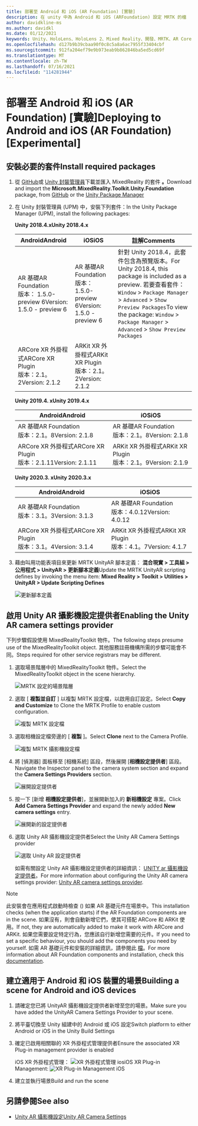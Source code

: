```yaml
---
title: 部署至 Android 和 iOS (AR Foundation) [實驗]
description: 在 unity 中為 Android 和 iOS (ARFoundation) 設定 MRTK 的檔
author: davidkline-ms
ms.author: davidkl
ms.date: 01/12/2021
keywords: Unity、HoloLens、HoloLens 2、Mixed Reality、開發、MRTK、AR Core、ar 套件、ios、ios、Android、ar Foundation
ms.openlocfilehash: d127b9b39cbaa90f0c8c5a8a6ac7955f33404cbf
ms.sourcegitcommit: 912fa204ef79e9b973eab9b862846ba5ed5cd69f
ms.translationtype: MT
ms.contentlocale: zh-TW
ms.lasthandoff: 07/16/2021
ms.locfileid: "114281944"
---
```

# <a name="deploying-to-android-and-ios-ar-foundation-experimental"></a><span data-ttu-id="2fe39-104">部署至 Android 和 iOS (AR Foundation) [實驗]</span><span class="sxs-lookup"><span data-stu-id="2fe39-104">Deploying to Android and iOS (AR Foundation) [Experimental]</span></span>

## <a name="install-required-packages"></a><span data-ttu-id="2fe39-105">安裝必要的套件</span><span class="sxs-lookup"><span data-stu-id="2fe39-105">Install required packages</span></span>

1. <span data-ttu-id="2fe39-106">從 [GitHub](https://github.com/microsoft/MixedRealityToolkit-Unity/releases/)或 [Unity 封裝管理員](../configuration/usingupm.md)下載並匯入 MixedReality 的套件 **。**</span><span class="sxs-lookup"><span data-stu-id="2fe39-106">Download and import the **Microsoft.MixedReality.Toolkit.Unity.Foundation** package, from [GitHub](https://github.com/microsoft/MixedRealityToolkit-Unity/releases/) or the [Unity Package Manager](../configuration/usingupm.md)</span></span>

1. <span data-ttu-id="2fe39-107">在 Unity 封裝管理員 (UPM) 中，安裝下列套件：</span><span class="sxs-lookup"><span data-stu-id="2fe39-107">In the Unity Package Manager (UPM), install the following packages:</span></span>

    <span data-ttu-id="2fe39-108">**Unity 2018.4.x**</span><span class="sxs-lookup"><span data-stu-id="2fe39-108">**Unity 2018.4.x**</span></span>

    | <span data-ttu-id="2fe39-109">**Android**</span><span class="sxs-lookup"><span data-stu-id="2fe39-109">**Android**</span></span> | <span data-ttu-id="2fe39-110">**iOS**</span><span class="sxs-lookup"><span data-stu-id="2fe39-110">**iOS**</span></span> | <span data-ttu-id="2fe39-111">註解</span><span class="sxs-lookup"><span data-stu-id="2fe39-111">Comments</span></span> |
    | --- | --- | --- |
    | <span data-ttu-id="2fe39-112">AR 基礎</span><span class="sxs-lookup"><span data-stu-id="2fe39-112">AR Foundation</span></span>  <br/> <span data-ttu-id="2fe39-113">版本： 1.5.0-preview 6</span><span class="sxs-lookup"><span data-stu-id="2fe39-113">Version: 1.5.0 - preview 6</span></span> | <span data-ttu-id="2fe39-114">AR 基礎</span><span class="sxs-lookup"><span data-stu-id="2fe39-114">AR Foundation</span></span>  <br/> <span data-ttu-id="2fe39-115">版本： 1.5.0-preview 6</span><span class="sxs-lookup"><span data-stu-id="2fe39-115">Version: 1.5.0 - preview 6</span></span> | <span data-ttu-id="2fe39-116">針對 Unity 2018.4，此套件包含為預覽版本。</span><span class="sxs-lookup"><span data-stu-id="2fe39-116">For Unity 2018.4, this package is included as a preview.</span></span> <span data-ttu-id="2fe39-117">若要查看套件： `Window` > `Package Manager` > `Advanced` > `Show Preview Packages`</span><span class="sxs-lookup"><span data-stu-id="2fe39-117">To view the package: `Window` > `Package Manager` > `Advanced` > `Show Preview Packages`</span></span> |
    | <span data-ttu-id="2fe39-118">ARCore XR 外掛程式</span><span class="sxs-lookup"><span data-stu-id="2fe39-118">ARCore XR Plugin</span></span> <br/> <span data-ttu-id="2fe39-119">版本：2.1。2</span><span class="sxs-lookup"><span data-stu-id="2fe39-119">Version: 2.1.2</span></span> | <span data-ttu-id="2fe39-120">ARKit XR 外掛程式</span><span class="sxs-lookup"><span data-stu-id="2fe39-120">ARKit XR Plugin</span></span> <br/> <span data-ttu-id="2fe39-121">版本：2.1。2</span><span class="sxs-lookup"><span data-stu-id="2fe39-121">Version: 2.1.2</span></span> | |

    <span data-ttu-id="2fe39-122">**Unity 2019.4. x**</span><span class="sxs-lookup"><span data-stu-id="2fe39-122">**Unity 2019.4.x**</span></span>

    | <span data-ttu-id="2fe39-123">**Android**</span><span class="sxs-lookup"><span data-stu-id="2fe39-123">**Android**</span></span> | <span data-ttu-id="2fe39-124">**iOS**</span><span class="sxs-lookup"><span data-stu-id="2fe39-124">**iOS**</span></span> |
    | --- | --- |
    | <span data-ttu-id="2fe39-125">AR 基礎</span><span class="sxs-lookup"><span data-stu-id="2fe39-125">AR Foundation</span></span>  <br/> <span data-ttu-id="2fe39-126">版本：2.1。8</span><span class="sxs-lookup"><span data-stu-id="2fe39-126">Version: 2.1.8</span></span> |  <span data-ttu-id="2fe39-127">AR 基礎</span><span class="sxs-lookup"><span data-stu-id="2fe39-127">AR Foundation</span></span>  <br/> <span data-ttu-id="2fe39-128">版本：2.1。8</span><span class="sxs-lookup"><span data-stu-id="2fe39-128">Version: 2.1.8</span></span> |
    | <span data-ttu-id="2fe39-129">ARCore XR 外掛程式</span><span class="sxs-lookup"><span data-stu-id="2fe39-129">ARCore XR Plugin</span></span> <br/> <span data-ttu-id="2fe39-130">版本：2.1.11</span><span class="sxs-lookup"><span data-stu-id="2fe39-130">Version: 2.1.11</span></span> | <span data-ttu-id="2fe39-131">ARKit XR 外掛程式</span><span class="sxs-lookup"><span data-stu-id="2fe39-131">ARKit XR Plugin</span></span> <br/> <span data-ttu-id="2fe39-132">版本：2.1。9</span><span class="sxs-lookup"><span data-stu-id="2fe39-132">Version: 2.1.9</span></span> |

    <span data-ttu-id="2fe39-133">**Unity 2020.3. x**</span><span class="sxs-lookup"><span data-stu-id="2fe39-133">**Unity 2020.3.x**</span></span>

    | <span data-ttu-id="2fe39-134">**Android**</span><span class="sxs-lookup"><span data-stu-id="2fe39-134">**Android**</span></span> | <span data-ttu-id="2fe39-135">**iOS**</span><span class="sxs-lookup"><span data-stu-id="2fe39-135">**iOS**</span></span> |
    | --- | --- |
    | <span data-ttu-id="2fe39-136">AR 基礎</span><span class="sxs-lookup"><span data-stu-id="2fe39-136">AR Foundation</span></span>  <br/> <span data-ttu-id="2fe39-137">版本：3.1。3</span><span class="sxs-lookup"><span data-stu-id="2fe39-137">Version: 3.1.3</span></span> |  <span data-ttu-id="2fe39-138">AR 基礎</span><span class="sxs-lookup"><span data-stu-id="2fe39-138">AR Foundation</span></span>  <br/> <span data-ttu-id="2fe39-139">版本：4.0.12</span><span class="sxs-lookup"><span data-stu-id="2fe39-139">Version: 4.0.12</span></span> |
    | <span data-ttu-id="2fe39-140">ARCore XR 外掛程式</span><span class="sxs-lookup"><span data-stu-id="2fe39-140">ARCore XR Plugin</span></span> <br/> <span data-ttu-id="2fe39-141">版本：3.1。4</span><span class="sxs-lookup"><span data-stu-id="2fe39-141">Version: 3.1.4</span></span> | <span data-ttu-id="2fe39-142">ARKit XR 外掛程式</span><span class="sxs-lookup"><span data-stu-id="2fe39-142">ARKit XR Plugin</span></span> <br/> <span data-ttu-id="2fe39-143">版本：4.1。7</span><span class="sxs-lookup"><span data-stu-id="2fe39-143">Version: 4.1.7</span></span> |

1. <span data-ttu-id="2fe39-144">藉由叫用功能表項目來更新 MRTK UnityAR 腳本定義： **混合現實 > 工具組 > 公用程式 > UnityAR > 更新腳本定義**</span><span class="sxs-lookup"><span data-stu-id="2fe39-144">Update the MRTK UnityAR scripting defines by invoking the menu item: **Mixed Reality > Toolkit > Utilities > UnityAR > Update Scripting Defines**</span></span>

    ![更新腳本定義](../features/images/UpdateScriptingDefineUnityAR.png)


## <a name="enabling-the-unity-ar-camera-settings-provider"></a><span data-ttu-id="2fe39-146">啟用 Unity AR 攝影機設定提供者</span><span class="sxs-lookup"><span data-stu-id="2fe39-146">Enabling the Unity AR camera settings provider</span></span>

<span data-ttu-id="2fe39-147">下列步驟假設使用 MixedRealityToolkit 物件。</span><span class="sxs-lookup"><span data-stu-id="2fe39-147">The following steps presume use of the MixedRealityToolkit object.</span></span> <span data-ttu-id="2fe39-148">其他服務註冊機構所需的步驟可能會不同。</span><span class="sxs-lookup"><span data-stu-id="2fe39-148">Steps required for other service registrars may be different.</span></span>

1. <span data-ttu-id="2fe39-149">選取場景階層中的 MixedRealityToolkit 物件。</span><span class="sxs-lookup"><span data-stu-id="2fe39-149">Select the MixedRealityToolkit object in the scene hierarchy.</span></span>

    ![MRTK 設定的場景階層](../features/images/MRTK_ConfiguredHierarchy.png)

1. <span data-ttu-id="2fe39-151">選取 [ **複製並自訂** ] 以複製 MRTK 設定檔，以啟用自訂設定。</span><span class="sxs-lookup"><span data-stu-id="2fe39-151">Select **Copy and Customize** to Clone the MRTK Profile to enable custom configuration.</span></span>

    ![複製 MRTK 設定檔](../features/images/camera-system/CloneProfileARFoundation.png)

1. <span data-ttu-id="2fe39-153">選取相機設定檔旁邊的 [ **複製** ]。</span><span class="sxs-lookup"><span data-stu-id="2fe39-153">Select **Clone** next to the Camera Profile.</span></span>

    ![複製 MRTK 攝影機設定檔](../features/images/camera-system/CloneCameraProfileARFoundation.png)

1. <span data-ttu-id="2fe39-155">將 [偵測器] 面板移至 [相機系統] 區段，然後展開 [**相機設定提供者**] 區段。</span><span class="sxs-lookup"><span data-stu-id="2fe39-155">Navigate the Inspector panel to the camera system section and expand the **Camera Settings Providers** section.</span></span>

    ![展開設定提供者](../features/images/camera-system/ExpandProviders.png)

1. <span data-ttu-id="2fe39-157">按一下 [新增 **相機設定提供者**]，並展開新加入的 **新相機設定** 專案。</span><span class="sxs-lookup"><span data-stu-id="2fe39-157">Click **Add Camera Settings Provider** and expand the newly added **New camera settings** entry.</span></span>

    ![展開新的設定提供者](../features/images/camera-system/ExpandNewProvider.png)

1. <span data-ttu-id="2fe39-159">選取 Unity AR 攝影機設定提供者</span><span class="sxs-lookup"><span data-stu-id="2fe39-159">Select the Unity AR Camera Settings provider</span></span>

    ![選取 Unity AR 設定提供者](../features/images/camera-system/SelectUnityArSettings.png)

    <span data-ttu-id="2fe39-161">如需有關設定 Unity AR 攝影機設定提供者的詳細資訊： [UNITY ar 攝影機設定提供者](../features/camera-system/unity-ar-camera-settings.md)。</span><span class="sxs-lookup"><span data-stu-id="2fe39-161">For more information about configuring the Unity AR camera settings provider: [Unity AR camera settings provider](../features/camera-system/unity-ar-camera-settings.md).</span></span>

> [!NOTE]
> <span data-ttu-id="2fe39-162">此安裝會在應用程式啟動時檢查 () 如果 AR 基礎元件在場景中。</span><span class="sxs-lookup"><span data-stu-id="2fe39-162">This installation checks (when the application starts) if the AR Foundation components are in the scene.</span></span> <span data-ttu-id="2fe39-163">如果沒有，則會自動新增它們，使其可搭配 ARCore 和 ARKit 使用。</span><span class="sxs-lookup"><span data-stu-id="2fe39-163">If not, they are automatically added to make it work with ARCore and ARKit.</span></span>
> <span data-ttu-id="2fe39-164">如果您需要設定特定行為，您應該自行新增您需要的元件。</span><span class="sxs-lookup"><span data-stu-id="2fe39-164">If you need to set a specific behaviour, you should add the components you need by yourself.</span></span>
> <span data-ttu-id="2fe39-165">如需 AR 基礎元件和安裝的詳細資訊，請參閱此 [檔](https://docs.unity3d.com/Packages/com.unity.xr.arfoundation@2.2/manual/index.html#samples)。</span><span class="sxs-lookup"><span data-stu-id="2fe39-165">For more information about AR Foundation components and installation, check this [documentation](https://docs.unity3d.com/Packages/com.unity.xr.arfoundation@2.2/manual/index.html#samples).</span></span>

## <a name="building-a-scene-for-android-and-ios-devices"></a><span data-ttu-id="2fe39-166">建立適用于 Android 和 iOS 裝置的場景</span><span class="sxs-lookup"><span data-stu-id="2fe39-166">Building a scene for Android and iOS devices</span></span>

1. <span data-ttu-id="2fe39-167">請確定您已將 UnityAR 攝影機設定提供者新增至您的場景。</span><span class="sxs-lookup"><span data-stu-id="2fe39-167">Make sure you have added the UnityAR Camera Settings Provider to your scene.</span></span>

1. <span data-ttu-id="2fe39-168">將平臺切換至 Unity 組建中的 Android 或 iOS 設定</span><span class="sxs-lookup"><span data-stu-id="2fe39-168">Switch platform to either Android or iOS in the Unity Build Settings</span></span>

1. <span data-ttu-id="2fe39-169">確定已啟用相關聯的 XR 外掛程式管理提供者</span><span class="sxs-lookup"><span data-stu-id="2fe39-169">Ensure the associated XR Plug-in management provider is enabled</span></span>

    <span data-ttu-id="2fe39-170">iOS XR 外掛程式管理：  ![ XR 外掛程式管理 ios](../features/images/XRManagementiOS.png)</span><span class="sxs-lookup"><span data-stu-id="2fe39-170">iOS XR Plug-in Management:  ![XR Plug-in Management iOS](../features/images/XRManagementiOS.png)</span></span>

1. <span data-ttu-id="2fe39-171">建立並執行場景</span><span class="sxs-lookup"><span data-stu-id="2fe39-171">Build and run the scene</span></span>

## <a name="see-also"></a><span data-ttu-id="2fe39-172">另請參閱</span><span class="sxs-lookup"><span data-stu-id="2fe39-172">See also</span></span>

- [<span data-ttu-id="2fe39-173">Unity AR 攝影機設定</span><span class="sxs-lookup"><span data-stu-id="2fe39-173">Unity AR Camera Settings</span></span>](../features/camera-system/unity-ar-camera-settings.md)
